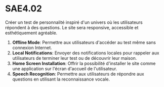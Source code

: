 # SAE4.02
Créer un test de personnalité inspiré d'un univers où les utilisateurs répondent à des questions. Le site sera responsive, accessible et esthétiquement agréable.
1. **Offline Mode**: Permettre aux utilisateurs d'accéder au test même sans connexion Internet.
2. **Local Notifications**: Envoyer des notifications locales pour rappeler aux utilisateurs de terminer leur test ou de découvrir leur maison.
3. **Home Screen Installation**: Offrir la possibilité d'installer le site comme une application sur l'écran d'accueil de l'utilisateur.
4. **Speech Recognition**: Permettre aux utilisateurs de répondre aux questions en utilisant la reconnaissance vocale.
